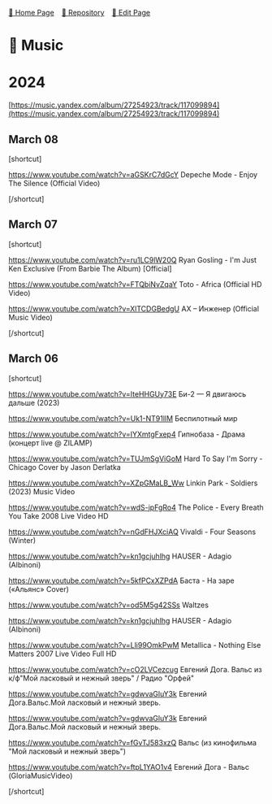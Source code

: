 <style>
	@import url("/utils/css/bootstrap-grid.css");
	@import url("/utils/css/iframe-youtube.css");
</style>
<script src="/shortcutsjs/shortcuts-v2.js" defer></script>


 [🚀 Home Page](https://andrewalevin.github.io/) &ensp;  [🏰 Repository](https://github.com/andrewalevin/andrewalevin.github.io) &ensp;  [🔨 Edit Page](https://github.com/andrewalevin/andrewalevin.github.io/edit/main/music.md)



# 🎸 Music

# 2024

[https://music.yandex.com/album/27254923/track/117099894](https://music.yandex.com/album/27254923/track/117099894)


## March 08

[shortcut]

https://www.youtube.com/watch?v=aGSKrC7dGcY Depeche Mode - Enjoy The Silence (Official Video)

[/shortcut]


## March 07

[shortcut]

https://www.youtube.com/watch?v=ru1LC9lW20Q Ryan Gosling - I'm Just Ken Exclusive (From Barbie The Album) [Official]

https://www.youtube.com/watch?v=FTQbiNvZqaY Toto - Africa (Official HD Video)

https://www.youtube.com/watch?v=XlTCDGBedgU АХ – Инженер (Official Music Video)

[/shortcut]
	


## March 06

[shortcut]

https://www.youtube.com/watch?v=IteHHGUy73E Би-2 — Я двигаюсь дальше (2023)

https://www.youtube.com/watch?v=Uk1-NT91llM Беспилотный мир

https://www.youtube.com/watch?v=IYXmtgFxep4 Гипнобаза - Драма (концерт live @ ZILAMP)

https://www.youtube.com/watch?v=TUJmSgViGoM Hard To Say I'm Sorry - Chicago Cover by Jason Derlatka

https://www.youtube.com/watch?v=XZpGMaLB_Ww Linkin Park - Soldiers (2023) Music Video

https://www.youtube.com/watch?v=wdS-jpFgRo4 The Police - Every Breath You Take 2008 Live Video HD

https://www.youtube.com/watch?v=nGdFHJXciAQ Vivaldi - Four Seasons (Winter)

https://www.youtube.com/watch?v=kn1gcjuhlhg HAUSER - Adagio (Albinoni)

https://www.youtube.com/watch?v=5kfPCxXZPdA Баста - На заре («Альянс» Cover)

https://www.youtube.com/watch?v=od5M5g42SSs Waltzes

https://www.youtube.com/watch?v=kn1gcjuhlhg HAUSER - Adagio (Albinoni)

https://www.youtube.com/watch?v=Lli99OmkPwM Metallica - Nothing Else Matters 2007 Live Video Full HD

https://www.youtube.com/watch?v=cO2LVCezcug Евгений Дога. Вальс из к/ф"Мой ласковый и нежный зверь" / Радио "Орфей"

https://www.youtube.com/watch?v=gdwvaGluY3k Евгений Дога.Вальс.Мой ласковый и нежный зверь.

https://www.youtube.com/watch?v=gdwvaGluY3k Евгений Дога.Вальс.Мой ласковый и нежный зверь.

https://www.youtube.com/watch?v=fGvTJ583xzQ Вальс (из кинофильма "Мой ласковый и нежный зверь")
	
https://www.youtube.com/watch?v=ftpL1YAO1v4 Евгений Дога - Вальс (GloriaMusicVideo)
	
[/shortcut]





